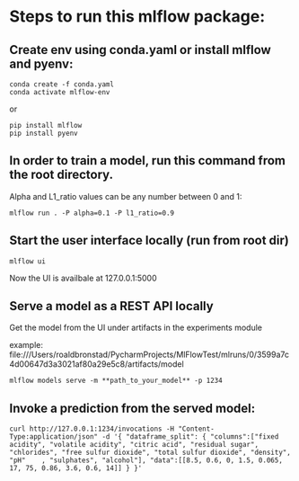 # Steps to run this mlflow package:

## Create env using conda.yaml or install mlflow and pyenv:

`conda create -f conda.yaml` \
`conda activate mlflow-env` 

or 

`pip install mlflow` \
`pip install pyenv`

## In order to train a model, run this command from the root directory. 
Alpha and L1_ratio values can be any number between 0 and 1:

`mlflow run . -P alpha=0.1 -P l1_ratio=0.9`

## Start the user interface locally (run from root dir)

`mlflow ui`

Now the UI is availbale at 127.0.0.1:5000

## Serve a model as a REST API locally
Get the model from the UI under artifacts in the experiments module

example: file:///Users/roaldbronstad/PycharmProjects/MlFlowTest/mlruns/0/3599a7c4d00647d3a3021af80a29e5c8/artifacts/model

`mlflow models serve -m **path_to_your_model** -p 1234`


## Invoke a prediction from the served model:

`curl http://127.0.0.1:1234/invocations -H "Content-Type:application/json" -d '{
"dataframe_split": {
"columns":["fixed acidity", "volatile acidity", "citric acid", "residual sugar", "chlorides", "free sulfur dioxide", "total sulfur dioxide", "density", "pH"	, "sulphates", "alcohol"],
"data":[[8.5, 0.6, 0, 1.5, 0.065, 17, 75, 0.86, 3.6, 0.6, 14]]
}
}'
`
